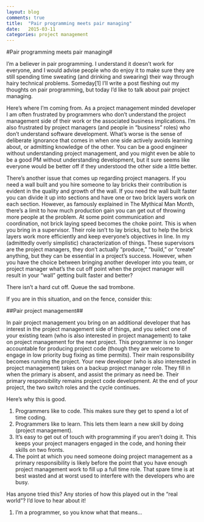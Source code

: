 ```yaml
---
layout: blog
comments: true
title:  "Pair programming meets pair managing"
date:   2015-03-11
categories: project management
---
```

#Pair programming meets pair managing#

I’m a believer in pair programming. I understand it doesn’t work for everyone, and I would advise people who do enjoy it to make sure they are still spending time sweating (and drinking and swearing) their way through hairy technical problems. Someday[1] I’ll write a post fleshing out my thoughts on pair programming, but today I’d like to talk about pair project managing.

Here’s where I’m coming from. As a project management minded developer I am often frustrated by programmers who don’t understand the project management side of their work or the associated business implications. I’m also frustrated by project managers (and people in “business” roles) who don’t understand software development. What’s worse is the sense of deliberate ignorance that comes in when one side actively avoids learning about, or admitting knowledge of the other. You can be a good engineer without understanding project management, and you might even be able to be a good PM without understanding development, but it sure seems like everyone would be better off if they understood the other side a little better.

There’s another issue that comes up regarding project managers. If you need a wall built and you hire someone to lay bricks their contribution is evident in the quality and growth of the wall. If you need the wall built faster you can divide it up into sections and have one or two brick layers work on each section. However, as famously explained in The Mythical Man Month, there’s a limit to how much production gain you can get out of throwing more people at the problem. At some point communication and coordination, not brick laying speed becomes the choke point. This is when you bring in a supervisor. Their role isn’t to lay bricks, but to help the brick layers work more efficiently and keep everyone’s objectives in line. In my (admittedly overly simplistic) characterization of things. These supervisors are the project managers, they don’t actually “produce,” “build,” or “create” anything, but they can be essential in a project’s success. However, when you have the choice between bringing another developer into you team, or project manager what’s the cut off point when the project manager will result in your “wall” getting built faster and better?

There isn’t a hard cut off. Queue the sad trombone.

If you are in this situation, and on the fence, consider this:

##Pair project management##

In pair project management you bring on an additional developer that has interest in the project management side of things, and you select one of your existing team (who is also interested in project management) to take on project management for the next project. This programmer is no longer accountable for producing project code (though they are welcome to engage in low priority bug fixing as time permits). Their main responsibility becomes running the project. Your new developer (who is also interested in project management) takes on a backup project manager role. They fill in when the primary is absent, and assist the primary as need be. Their primary responsibility remains project code development. At the end of your project, the two switch roles and the cycle continues.

Here’s why this is good.

1.  Programmers like to code. This makes sure they get to spend a lot of time coding.
2.  Programmers like to learn. This lets them learn a new skill by doing (project management).
3.  It’s easy to get out of touch with programming if you aren’t doing it. This keeps your project managers engaged in the code, and honing their skills on two fronts.
4.  The point at which you need someone doing project management as a primary responsibility is likely before the point that you have enough project management work to fill up a full time role. That spare time is at best wasted and at worst used to interfere with the developers who are busy.

Has anyone tried this? Any stories of how this played out in the “real world”? I’d love to hear about it!

1.  I’m a programmer, so you know what that means…
